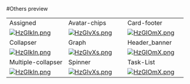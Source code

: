 #Others preview

<table>
  <tr>
    <td width="33.3333%" class="mb-11">Assigned</td>
    <td width="33.3333%" class="mb-11">Avatar-chips</td>
    <td width="33.3333%" class="mb-11" >Card-footer</td>
  </tr>

  <tr>
    <td width="33.3333%">
        <a href="https://github.com/Clueless-Community/seamless-ui/blob/main/Others/assigned.html">
            <img src="https://i.postimg.cc/Dfd5bBVc/Screenshot-2022-12-25-at-5-39-03-PM.png" alt="HzGIkIn.png" border="0">
        </a>
    </td>
    <td width="33.3333%">
        <a href="https://github.com/Clueless-Community/seamless-ui/blob/main/Others/avatar_chips.html">
            <img src="https://i.postimg.cc/3w1JvsBT/Screenshot-2022-12-25-at-5-39-41-PM.png" alt="HzGIvXs.png" border="0">
        </a>
    </td>
    <td width="33.3333%">
        <a href="https://github.com/Clueless-Community/seamless-ui/blob/main/Others/card_footer.html">
            <img src="https://i.postimg.cc/MHQSdNyX/Screenshot-2022-12-25-at-5-40-22-PM.png" alt="HzGIOmX.png" border="0">
        </a>
    </td>
  </tr>
<tr>
    <td width="33.3333%" class="mb-11" >Collapser</td>
    <td width="33.3333%" class="mb-11" >Graph</td>
    <td width="33.3333%" class="mb-11">Header_banner</td>
  </tr>

  <tr>
    <td width="33.3333%">
        <a href="https://github.com/Clueless-Community/seamless-ui/blob/main/Others/collapser.html">
            <img src="https://i.postimg.cc/CM9YzG8J/Screenshot-2022-12-25-at-5-52-28-PM.png" alt="HzGIkIn.png" border="0">
        </a>
    </td>
    <td width="33.3333%">
        <a href="https://github.com/Clueless-Community/seamless-ui/blob/main/Others/graph-01.html">
            <img src="https://i.postimg.cc/8zmVKx0n/Screenshot-2022-12-25-at-5-52-59-PM.png" alt="HzGIvXs.png" border="0">
        </a>
    </td>
    <td width="33.3333%">
        <a href="https://github.com/Clueless-Community/seamless-ui/blob/main/Others/header_banner.html">
            <img src="https://i.postimg.cc/nhHWzr30/Screenshot-2022-12-25-at-5-53-34-PM.png" alt="HzGIOmX.png" border="0">
        </a>
    </td>
  </tr>

  <tr>
    <td width="33.3333%" >Multiple-collapser</td>
    <td width="33.3333%" >Spinner</td>
    <td width="33.3333%" >Task-List</td>
  </tr>

  <tr>
    <td width="33.3333%">
        <a href="https://github.com/Clueless-Community/seamless-ui/blob/main/Others/multiple_collapser.html">
            <img src="https://i.postimg.cc/xdqN9GMY/Screenshot-2022-12-25-at-5-57-27-PM.png" alt="HzGIkIn.png" border="0">
        </a>
    </td>
    <td width="33.3333%">
        <a href="https://github.com/Clueless-Community/seamless-ui/blob/main/Others/spinner-01.html">
            <img src="https://i.postimg.cc/NfVWNBD4/Screenshot-2022-12-25-at-5-57-54-PM.png" alt="HzGIvXs.png" border="0">
        </a>
    </td>
    <td width="33.3333%">
        <a href="https://github.com/Clueless-Community/seamless-ui/blob/main/Others/task_list.html">
            <img src="https://i.postimg.cc/ZRVQ6S06/Screenshot-2022-12-25-at-5-58-40-PM.png" alt="HzGIOmX.png" border="0">
        </a>
    </td>
  </tr>


</table>
